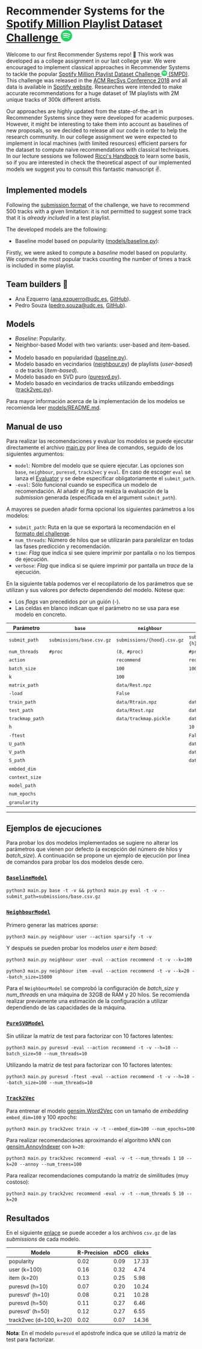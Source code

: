 # Recommender Systems for the [Spotify Million Playlist Dataset Challenge ](https://www.aicrowd.com/challenges/spotify-million-playlist-dataset-challenge) <img  class="lazyloaded" src="spotify.svg" height="30px">

Welcome to our first Recommender Systems repo! :wave: This work was developed as a college assignment in our last college year. We were encouraged to implement classical approaches in Recommender Systems to tackle the popular [Spotify Million Playlist Dataset Challenge <img  class="lazyloaded" src="spotify.svg" height="15px"> (SMPD)](https://www.aicrowd.com/challenges/spotify-million-playlist-dataset-challenge). This challenge was released in the [ACM RecSys Conference 2018](https://www.recsyschallenge.com/2018/) and all data is available in [Spotify website](https://research.atspotify.com/datasets/). Researches were intended to make accurate recommendations for a huge dataset of 1M playlists with 2M unique tracks of 300k different artists. 

Our approaches are highly updated from the state-of-the-art in Recommender Systems since they were developed for academic purposes. However, it might be interesting to take them into account as baselines of new proposals, so we decided to release all our code in order to help the research community. In our college assignment we were expected to implement in local machines (with limited resources) efficient parsers for the dataset to compute naive recommendations with classical techniques. In our lecture sessions we followed [Ricci's Handbook](https://link.springer.com/book/10.1007/978-0-387-85820-3) to learn some basis, so if you are interested in check the theoretical aspect of our implemented models we suggest you to consult this fantastic manuscript :v:.



## Implemented models

Following the [submission format](https://www.aicrowd.com/challenges/spotify-million-playlist-dataset-challenge#submission-format) of the challenge, we have to recommend 500 tracks with a given limitation: it is not permitted to suggest some track that it is *already included* in a test playlist.

The developed models are the following:

- Baseline model based on popularity ([models/baseline.py](models/baseline.py)):

Firstly, we were asked to compute a *baseline* model based on popularity. We copmute the most popular tracks counting the number of times a track is included in some playlist.








## Team builders :construction_worker:

- Ana Ezquerro ([ana.ezquerro@udc.es](mailto:ana.ezquerro@udc.es), [GitHub](https://github.com/anaezquerro)).
- Pedro Souza ([pedro.souza@udc.es](mailto:pedro.souza@udc.es), [GitHub](https://github.com/pedrosouzaa1)).

## Models

- *Baseline*: Popularity.
- Neighbor-based Model with two variants: user-based and item-based.
- 
- Modelo basado en popularidad ([baseline.py](models/baseline.py)). 
- Modelo basado en vecindarios ([neighbour.py](models/neighbour.py)) de playlists (_user-based_) o de tracks (_item-based_).
- Modelo basado en SVD puro ([puresvd.py](models/puresvd.py)).
- Modelo basado en vecindarios de tracks utilizando embeddings ([track2vec.py](models/track2vec.py)).

Para mayor información acerca de la implementación de los modelos se recomienda leer [models/README.md](models/README.md).

## Manual de uso

Para realizar las recomendaciones y evaluar los modelos se puede ejecutar directamente el archivo 
[main.py](main.py) por línea de comandos, seguido de los siguientes argumentos:

- `model`: Nombre del modelo que se quiere ejecutar. Las opciones son `base`, `neighbour`, `puresvd`, `track2vec` y `eval`. En caso 
de escoger `eval` se lanza el [Evaluator](utils/evaluation.py) y se debe especificar obligatoriamente el `submit_path`.
- `-eval`: Sólo funcional cuando se especifica un modelo de recomendación. Al añadir el _flag_ se realiza la evaluación de la _submission_ generada (especificada en el argument
`submit_path`).

A mayores se pueden añadir forma opcional los siguientes parámetros a los modelos:


- `submit_path`: Ruta en la que se exportará la recomendación en el 
[formato del challenge](https://www.aicrowd.com/challenges/spotify-million-playlist-dataset-challenge/). 
- `num_threads`: Número de hilos que se utilizarán para paralelizar en todas las fases 
predicción y recomendación.
- `time`: *Flag* que indica si see quiere imprimir por pantalla o no los tiempos de ejecución. 
- `verbose`: *Flag* que indica si se quiere imprimir por pantalla un _trace_ de la ejecución. 

En la siguiente tabla podemos ver el recopilatorio de los parámetros que se utilizan y sus valores por defecto dependiendo 
del modelo. Nótese que:

- Los *flags* van precedidos por un guión (-).
- Las celdas en blanco indican que el parámetro no se usa para ese modelo en concreto.

| Parámetro       | `base`                    | `neighbour`                 | `puresvd`                               | `track2vec`                    |
|-----------------|---------------------------|-----------------------------|-----------------------------------------|--------------------------------|
| `submit_path`   | `submissions/base.csv.gz` | `submissions/{hood}.csv.gz` | `submissions/puresvd{ftest}-{h}.csv.gz` | `submissions/track2vec.csv.gz` |
| `num_threads`   | `#proc`                   | `(8, #proc)`                | `#proc`                                 | `#proc`                        |
| `action`        |                           | `recommend`                 | `recommend`                             | `recommend`                    | 
| `batch_size`    |                           | `100`                       | `100`                                   | `100`                          | 
| `k`             |                           | `100`                       |                                         | `10`                           |
| `matrix_path`   |                           | `data/Rest.npz`             |                                         |                                |
| `-load`         |                           | `False`                     |                                         |                                |
| `train_path`    |                           | `data/Rtrain.npz`           | `data/Rtrain.npz`                       | `data/Rtrain.npz`              |
| `test_path`     |                           | `data/Rtest.npz`            | `data/Rtest.npz`                        | `data/Rtest.npz`               |
| `trackmap_path` |                           | `data/trackmap.pickle`      | `data/trackmap.pickle`                  | `data/trackmap.pickle`         | 
| `h`             |                           |                             | `10`                                    |                                |
| `-ftest`        |                           |                             | `False`                                 |                                |     
| `U_path`        |                           |                             | `data/U.npy`                            |                                |
| `V_path`        |                           |                             | `data/V.npy`                            |                                |
| `S_path`        |                           |                             | `data/S.npy`                            | `data/S-track2vec.npz`         |
| `embded_dim`    |                           |                             |                                         | `50`                           |
| `context_size`  |                           |                             |                                         | `10`                           |
| `model_path`    |                           |                             |                                         | `data/track2vec`               |
| `num_epochs`    |                           |                             |                                         | `50`                           |
| `granularity`   |                           |                             |                                         | `10e3`                         |

---
## Ejemplos de ejecuciones

Para probar los dos modelos implementados se sugiere no alterar los parámetros que vienen por defecto (a excepción del 
número de hilos y _batch_size_). A continuación se propone un ejemplo de ejecución por línea de comandos para probar 
los dos modelos desde cero.


### [`BaselineModel`](models/baseline.py)


```shell
python3 main.py base -t -v && python3 main.py eval -t -v --submit_path=submissions/base.csv.gz
```
### [`NeighbourModel`](models/neighbour.py)

Primero generar las matrices _sparse_:

```shell
python3 main.py neighbour user --action sparsify -t -v
```

Y después se pueden probar los modelos _user_ e _item_ _based_:

```shell
python3 main.py neighbour user -eval --action recommend -t -v --k=100
```

```shell
python3 main.py neighbour item -eval --action recommend -t -v --k=20 --batch_size=15000
```

Para el `NeighbourModel` se comprobó la configuración de _batch_size_ y _num_threads_ en una máquina de 32GB de RAM y 20 hilos. 
Se recomienda realizar previamente una estimación de la configuración a utilizar dependiendo de las capacidades de la máquina.

### [`PureSVDModel`](models/puresvd.py)

Sin utilizar la matriz de test para factorizar con 10 factores latentes:
```shell
python3 main.py puresvd -eval --action recommend -t -v --h=10 --batch_size=50 --num_threads=10
```

Utilizando la matriz de test para factorizar con 10 factores latentes:

```shell
python3 main.py puresvd -ftest -eval --action recommend -t -v --h=10 --batch_size=100 --num_threads=10
```


### [`Track2Vec`](models/track2vec.py)

Para entrenar el modelo [gensim.Word2Vec](https://radimrehurek.com/gensim/models/word2vec.html) con un tamaño de 
*embedding* `embed_dim=100` y 100 *epochs*:

```shell
python3 main.py track2vec train -v -t --embed_dim=100 --num_epochs=100
```

Para realizar recomendaciones aproximando el algoritmo kNN con [gensim.AnnoyIndexer](https://radimrehurek.com/gensim/auto_examples/tutorials/run_annoy.html) 
con `k=20`:

```shell
python3 main.py track2vec recommend -eval -v -t --num_threads 1 10 --k=20 --annoy --num_trees=100
```

Para realizar recomendaciones computando la matriz de similitudes (muy costoso):

```shell
python3 main.py track2vec recommend -eval -v -t --num_threads 5 10 --k=20
```


## Resultados 

En el siguiente [enlace](https://udcgal-my.sharepoint.com/:f:/g/personal/ana_ezquerro_udc_es/EuDyme7p-uFPpVomMjwWkmgBhpUUz3clxkTMELy2J0BZjA?e=FOFokB) 
se puede acceder a los archivos `csv.gz` de las _submissions_ de cada modelo.


| Modelo                  | R-Precision | nDCG | clicks |
|-------------------------|-------------|------|--------|
| popularity              | 0.02        | 0.09 | 17.33  |
| user (k=100)            | 0.16        | 0.32 | 4.74   |
| item (k=20)             | 0.13        | 0.25 | 5.98   |
| puresvd (h=10)          | 0.07        | 0.20 | 10.24  |  
| puresvd' (h=10)         | 0.08        | 0.21 | 10.28  |
| puresvd (h=50)          | 0.11        | 0.27 | 6.46   |
| puresvd' (h=50)         | 0.12        | 0.27 | 6.55   |
| track2vec (d=100, k=20) | 0.02        | 0.07 | 14.36  |

**Nota**: En el modelo `puresvd` el apóstrofe indica que se utilizó la matriz de test para factorizar.